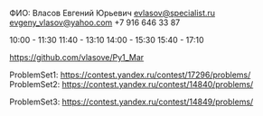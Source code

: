 ФИО: Власов Евгений Юрьевич 
evlasov@specialist.ru
evgeny_vlasov@yahoo.com
+7 916 646 33 87

10:00 - 11:30
11:40 - 13:10
14:00 - 15:30
15:40 - 17:10

https://github.com/vlasove/Py1_Mar

ProblemSet1: https://contest.yandex.ru/contest/17296/problems/
ProblemSet2: https://contest.yandex.ru/contest/14840/problems/


ProblemSet3: https://contest.yandex.ru/contest/14849/problems/